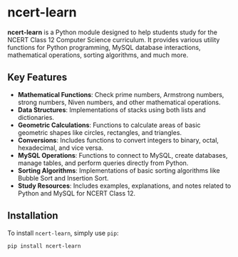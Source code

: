 # ncert-learn

**ncert-learn** is a Python module designed to help students study for the NCERT Class 12 Computer Science curriculum. It provides various utility functions for Python programming, MySQL database interactions, mathematical operations, sorting algorithms, and much more.

## Key Features

- **Mathematical Functions**: Check prime numbers, Armstrong numbers, strong numbers, Niven numbers, and other mathematical operations.
- **Data Structures**: Implementations of stacks using both lists and dictionaries.
- **Geometric Calculations**: Functions to calculate areas of basic geometric shapes like circles, rectangles, and triangles.
- **Conversions**: Includes functions to convert integers to binary, octal, hexadecimal, and vice versa.
- **MySQL Operations**: Functions to connect to MySQL, create databases, manage tables, and perform queries directly from Python.
- **Sorting Algorithms**: Implementations of basic sorting algorithms like Bubble Sort and Insertion Sort.
- **Study Resources**: Includes examples, explanations, and notes related to Python and MySQL for NCERT Class 12.

## Installation

To install `ncert-learn`, simply use `pip`:

```bash
pip install ncert-learn

